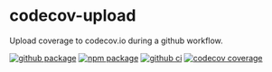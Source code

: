 # codecov-upload

Upload coverage to codecov.io during a github workflow.

[![github package](https://img.shields.io/github/package-json/v/jsenv/jsenv-codecov-upload.svg?logo=github&label=package)](https://github.com/jsenv/jsenv-codecov-upload/packages)
[![npm package](https://img.shields.io/npm/v/@jsenv/codecov-upload.svg?logo=npm&label=package)](https://www.npmjs.com/package/@jsenv/codecov-upload)
[![github ci](https://github.com/jsenv/jsenv-codecov-upload/workflows/ci/badge.svg)](https://github.com/jsenv/jsenv-codecov-upload/actions?workflow=ci)
[![codecov coverage](https://codecov.io/gh/jsenv/jsenv-codecov-upload/branch/master/graph/badge.svg)](https://codecov.io/gh/jsenv/jsenv-codecov-upload)
